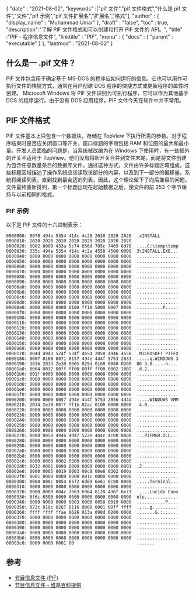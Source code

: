 {
  "date" : "2021-08-02",
  "keywords" :["pif 文件","pif 文件格式","什么是 pif 文件","文件","pif 示例","pif 文件扩展名","扩展名","格式"],
  "author" : {
    "display_name" : "Muhammad Umar"
},
  "draft" : "false",
  "toc" : true,
  "description":"了解 PIF 文件格式和可以创建和打开 PIF 文件的 API。",
  "title" :"PIF - 程序信息文件",
  "linktitle" : "PIF",
  "menu" : {
    "docs" : {
      "parent" : "executable"
}
},
  "lastmod" : "2021-08-02"
}

## 什么是一 .pif 文件？
PIF 文件包含用于确定基于 MS-DOS 的程序应如何运行的信息。它也可以用作可执行文件的快捷方式，通常在用户创建 DOS 程序的快捷方式或更新程序的属性时创建。 Microsoft Windows 将 PIF 文件识别为可执行程序，它可以作为其他基于 DOS 的程序运行。由于没有 DOS 应用程序，PIF 文件今天在软件中并不常用。

## PIF 文件格式
PIF 文件基本上只包含一个数据块，存储在 TopView 下执行所需的参数。对于程序结束时是否应关闭窗口等开关，窗口标题的字段包括 RAM 和位图的最大和最小量。开发人员面临的问题是，当系统被改编为在 Windows 下使用时，有一些额外的开关不适用于 TopView。他们没有将新开关合并到文件末尾，而是将文件创建为包含任意数量条目的数据库文件。通过这种方式，文件由许多标题区域组成，这些标题区域描述了操作系统应该读取该部分的内容，以及到下一部分的偏移量。系统将阅读列表，直到找到最合适的列表。因此，这个理论留下了向后兼容的问题。文件最终重新排列，第一个标题出现在起始数据之后，使文件的前 253 个字节保持与以前相同的格式。
### PIF 示例
以下是 PIF 文件的十六进制表示：

```
0000000: 0078 494e 5354 414c 4c20 2020 2020 2020  .xINSTALL       
0000010: 2020 2020 2020 2020 2020 2020 2020 2020                  
0000020: 8002 0000 433a 5c74 656d 705c 7465 6d70  ....C:\temp\temp
0000030: 335c 494e 5354 414c 4c2e 4558 4500 0000  3\INSTALL.EXE...
0000040: 0000 0000 0000 0000 0000 0000 0000 0000  ................
0000050: 0000 0000 0000 0000 0000 0000 0000 0000  ................
0000060: 0000 0000 0000 0000 0000 0000 0000 0000  ................
0000070: 0000 0000 0000 0000 0000 0000 0000 0000  ................
0000080: 0000 0000 0000 0000 0000 0000 0000 0000  ................
0000090: 0000 0000 0000 0000 0000 0000 0000 0000  ................
00000a0: 0000 0000 0000 0000 0000 0000 0000 0000  ................
00000b0: 0000 0000 0000 0000 0000 0000 0000 0000  ................
00000c0: 0000 0000 0000 0000 0000 0000 0000 0000  ................
00000d0: 0000 0000 0000 0000 0000 0000 0000 0000  ................
00000e0: 0000 0000 0000 0100 ff19 5000 0007 0000  ..........P.....
00000f0: 0000 0000 0000 0000 0000 0000 0000 0000  ................
0000100: 0000 0000 0000 0000 0000 0000 0000 0000  ................
0000110: 0000 0000 0000 0000 0000 0000 0000 0000  ................
0000120: 0000 0000 0000 0000 0000 0000 0000 0000  ................
0000130: 0000 0000 0000 0000 0000 0000 0000 0000  ................
0000140: 0000 0000 0000 0000 0000 0000 0000 0000  ................
0000150: 0000 0000 0000 0000 0000 0000 0000 0000  ................
0000160: 0000 0000 0000 0000 0000 0000 0000 0000  ................
0000170: 004d 4943 524f 534f 4654 2050 4946 4558  .MICROSOFT PIFEX
0000180: 0087 0100 0071 0157 494e 444f 5753 2033  .....q.WINDOWS 3
0000190: 3836 2033 2e30 0005 029d 0168 0080 0200  86 3.0.....h....
00001a0: 0064 0032 00ff ff00 00ff ff00 0002 1002  .d.2............
00001b0: 001f 0000 0000 0000 0000 0000 0000 0000  ................
00001c0: 0000 0000 0000 0000 0000 0000 0000 0000  ................
00001d0: 0000 0000 0000 0000 0000 0000 0000 0000  ................
00001e0: 0000 0000 0000 0000 0000 0000 0000 0000  ................
00001f0: 0000 0000 0000 0000 0000 0000 0000 0000  ................
0000200: 0000 0000 0057 494e 444f 5753 2056 4d4d  .....WINDOWS VMM
0000210: 2034 2e30 00ff ff1b 02ac 0100 0000 0000   4.0............
0000220: 0000 0000 0000 0000 0000 0000 0000 0000  ................
0000230: 0000 0000 0000 0000 0000 0000 0000 0000  ................
0000240: 0000 0000 0000 0000 0000 0000 0000 0000  ................
0000250: 0000 0000 0000 0000 0000 0000 0000 0000  ................
0000260: 0000 0000 0000 0000 0000 0000 0000 0000  ................
0000270: 0000 0050 4946 4d47 522e 444c 4c00 0000  ...PIFMGR.DLL...
0000280: 0000 0000 0000 0000 0000 0000 0000 0000  ................
0000290: 0000 0000 0000 0000 0000 0000 0000 0000  ................
00002a0: 0000 0000 0000 0000 0000 0000 0000 0000  ................
00002b0: 0000 0000 0000 0000 0000 0000 0000 0000  ................
00002c0: 0000 0000 0002 0000 0000 0000 0000 0000  ................
00002d0: 0032 0001 0000 0000 0000 0000 0000 0001  .2..............
00002e0: 0000 0005 0019 0003 00c8 00e8 0302 000a  ................
00002f0: 0001 0000 0000 0000 001c 0000 0000 0000  ................
0000300: 0008 000c 0054 6572 6d69 6e61 6c00 0000  .....Terminal...
0000310: 0000 0000 0000 0000 0000 0000 0000 0000  ................
0000320: 0000 0000 004c 7563 6964 6120 436f 6e73  .....Lucida Cons
0000330: 6f6c 6500 0000 0000 0000 0000 0000 0000  ole.............
0000340: 0000 0000 0000 0003 0000 0050 0019 0080  ...........P....
0000350: 022c 018c 0267 0116 0000 0001 00ff ffff  .,...g..........
0000360: ffff ffff ffae 0626 013a 098d 0200 0000  .......&.:......
0000370: 0000 0000 0000 0000 0000 0000 0000 0000  ................
0000380: 0000 0000 0000 0000 0000 0000 0000 0000  ................
0000390: 0000 0000 0000 0000 0000 0000 0000 0000  ................
00003a0: 0000 0000 0000 0000 0000 0000 0000 0000  ................
00003b0: 0000 0000 0000 0000 0000 0000 0000 0000  ................
00003c0: 0000 0000 0001 00                        .......
```

## 参考

* [节目信息文件 (PIF)](http://justsolve.archiveteam.org/wiki/Program_information_file)
* [节目信息文件 - 维基百科提供](https://en.wikipedia.org/wiki/Program_information_file)



